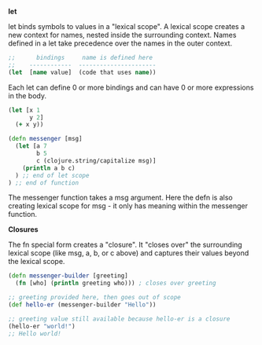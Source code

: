 **let**

let binds symbols to values in a "lexical scope". A lexical scope creates a new
context for names, nested inside the surrounding context. Names defined in a
let take precedence over the names in the outer context.

```clojure
;;      bindings     name is defined here
;;    ------------  ----------------------
(let  [name value]  (code that uses name))
```

Each let can define 0 or more bindings and can have 0 or more expressions in the body.

```clojure
(let [x 1
      y 2]
  (+ x y))
```

```clojure
(defn messenger [msg]
  (let [a 7
        b 5
        c (clojure.string/capitalize msg)]
    (println a b c)
  ) ;; end of let scope
) ;; end of function
```

The messenger function takes a msg argument. Here the defn is also creating
lexical scope for msg - it only has meaning within the messenger function.

**Closures**

The fn special form creates a "closure". It "closes over" the surrounding
lexical scope (like msg, a, b, or c above) and captures their values beyond the
lexical scope.

```clojure
(defn messenger-builder [greeting]
  (fn [who] (println greeting who))) ; closes over greeting

;; greeting provided here, then goes out of scope
(def hello-er (messenger-builder "Hello"))

;; greeting value still available because hello-er is a closure
(hello-er "world!")
;; Hello world!
```
